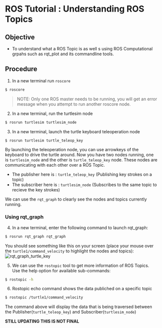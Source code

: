 # ROS Tutorial : Understanding ROS Topics

## Objective
- To understand what a ROS Topic is as well s using ROS Computational grpahs such as rqt_plot and its commandline tools.

## Procedure

1. In a new terminal run `roscore`
   
```bash
$ roscore
```
> NOTE: Only one ROS master needs to be running, you will get an error message when you attempt to run another roscore node.

2. In a new terminal, run the turtlesim node

```bash
$ rosrun turtlesim turtlesim_node 
```
3. In a new terminal, launch the turtle keyboard teleoperation node 
```bash
$ rosrun turtlesim turtle_teleop_key
```
 By launching the teleoperation node, you can use arrowkeys of the keyboard to drive the turtle around. Now you have two nodes running, one is `turtlesim_node` and the other is `turtle_teleop_key` node. These nodes are communicating with each other over a ROS Topic.

* The publisher here is : `turtle_teleop_key` (Publishing key strokes on a topic)
* The subscriber here is : `turtlesim_node` (Subscribes to the same topic to recieve the key strokes)
  
We can use the `rqt_graph` to clearly see the nodes and topics currently running.

### Using rqt_graph
4. In a new terminal, enter the following command to launch rqt_graph:
```bash
$ rosrun rqt_graph rqt_graph
```
You should see something like this on your screen (place your mouse over the `turtle1/command_velocity` to highlight the nodes and topics):
![rqt_graph_turtle_key](https://github.com/user-attachments/assets/798dc19e-cf1e-4a69-83d1-b80d89f06c5b)

5. We can use the `rostopic` tool to get more information of ROS Topics. Use the help option for available sub-commands:
```bash
$ rostopic -h
```
6. Rostopic echo command shows the data publiched on a specific topic
```bash
$ rostopic /turtle1/command_velocity
```
The command above will display the data that is being traversed between the Publisher(`turtle_teleop_key`) and Subscriber(`turtlesim_node`)

**STILL UPDATING THIS IS NOT FINAL**








